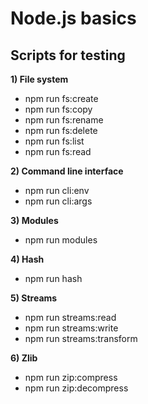 # Node.js basics

## Scripts for testing

**1) File system**
   - npm run fs:create
   - npm run fs:copy
   - npm run fs:rename
   - npm run fs:delete
   - npm run fs:list
   - npm run  fs:read

**2) Command line interface**
   - npm run cli:env
   - npm run cli:args

**3) Modules**
   - npm run modules

**4) Hash**
   - npm run hash

**5) Streams**
   - npm run streams:read
   - npm run streams:write
   - npm run streams:transform

**6) Zlib**
   - npm run zip:compress
   - npm run zip:decompress


